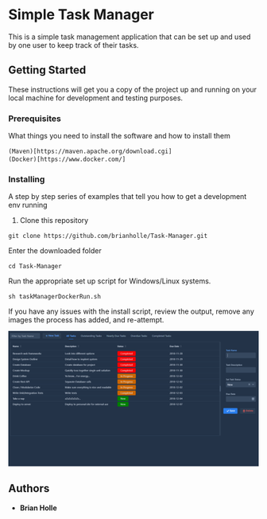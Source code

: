 # Simple Task Manager

This is a simple task management application that can be set up and used by one user to keep track of their tasks.

## Getting Started

These instructions will get you a copy of the project up and running on your local machine for development and testing purposes.

### Prerequisites

What things you need to install the software and how to install them

```
(Maven)[https://maven.apache.org/download.cgi]
(Docker)[https://www.docker.com/]
```

### Installing

A step by step series of examples that tell you how to get a development env running

1. Clone this repository

```
git clone https://github.com/brianholle/Task-Manager.git
```

Enter the downloaded folder

```
cd Task-Manager
```

Run the appropriate set up script for Windows/Linux systems.
```
sh taskManagerDockerRun.sh
```

If you have any issues with the install script, review the output, remove any images
the process has added, and re-attempt.

![Task Manager Preview](https://github.com/brianholle/Task-Manager/blob/master/resources/Preview.PNG)


## Authors

* **Brian Holle**
